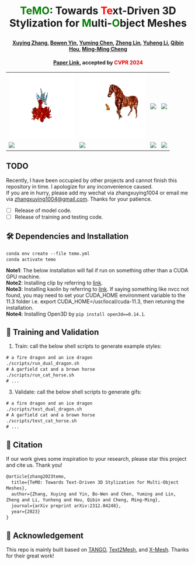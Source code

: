 # <p align="center"> <font color=#008000>TeMO</font>: Towards <font color=#FF0000>Te</font>xt-Driven 3D Stylization for <font color=#008000>M</font>ulti-<font color=#008000>O</font>bject Meshes </p>

####  <p align="center"> [Xuying Zhang](https://zhangxuying1004.github.io), [Bowen Yin](https://scholar.google.com/citations?hl=zh-CN&user=xr_FRrEAAAAJ), [Yuming Chen](https://scholar.google.com/citations?user=EweNbRAAAAAJ&hl=zh-CN), [Zheng Lin](https://scholar.google.com/citations?user=aCKl1R0AAAAJ&hl=zh-CN), [Yuheng Li](), [Qibin Hou](https://scholar.google.com/citations?user=fF8OFV8AAAAJ&hl=zh-CN), [Ming-Ming Cheng](https://scholar.google.com/citations?user=huWpVyEAAAAJ&hl=zh-CN)</p>

#### <p align="center"> [Paper Link](https://arxiv.org/pdf/2312.04248.pdf), accepted by <font color=#dd0000>CVPR 2024</font></p>


<table class="gif_table">
  <tbody>
    <tr>
     <td class="gif_td1"><img src="images/a-fire-dragon-an-ice-dragon.gif" width="180"/></td>
     <td class="gif_td2"><img src="images/A garfield cat and a brown horse.gif" width="180"/></td>
     <td class="gif_td3"><img src="images/a wicker vase and a candle in jeans.gif.gif" width="180"/></td>
     <td class="gif_td4"><img src="images/superman-ice-whale-fire-dragon.gif" width="180"/></td>
   </tr>
    <tr>
     <td class="gif_td1"><img src="images/A ginger cat is sitting on a grey leather sofa.gif" width="180"/></td>
     <td class="gif_td2"><img src="images/The batman is laying on a brick bed.gif" width="180"/></td>
     <td class="gif_td3"><img src="images/A brown squirrel is sitting on a bark chair.gif" width="180"/></td>
     <td class="gif_td4"><img src="images/A blue steel lamp and a cactus vase are placed on a wood table.gif" width="180"/></td>
   </tr>
  </tbody>
</table>

## TODO

Recently, I have been occupied by other projects and cannot finish this repository in time. I apologize for any inconvenience caused.    
If you are in hurry, please add my wechat via zhangxuying1004 or email me via zhangxuying1004@gmail.com. Thanks for your patience.  
- [ ] Release of model code.
- [ ] Release of training and testing code.

## 🛠️ Dependencies and Installation
```
conda env create --file temo.yml
conda activate temo
```
**Note1**: The below installation will fail if run on something other than a CUDA GPU machine.   
**Note2**: Installing clip by referring to [link](https://github.com/openai/CLIP.git).    
**Note3**: Installing kaolin by referring to [link](https://github.com/NVIDIAGameWorks/kaolin). If saying something like nvcc not found, you may need to set your CUDA_HOME environment variable to the 11.3 folder i.e. export CUDA_HOME=/usr/local/cuda-11.3, then retuning the installation.    
**Note4**: Installing Open3D by ```pip install open3d==0.14.1```.  

## 🤖 Training and Validation
1. Train: call the below shell scripts to generate example styles:
```
# a fire dragon and an ice dragon
./scripts/run_dual_dragon.sh
# A garfield cat and a brown horse
./scripts/run_cat_horse.sh
# ...
```

3. Validate: call the below shell scripts to generate gifs:
```
# a fire dragon and an ice dragon
./scripts/test_dual_dragon.sh
# A garfield cat and a brown horse
./scripts/test_cat_horse.sh
# ...
```

## 📖 Citation

If our work gives some inspiration to your research, please star this project and cite us. Thank you!

```
@article{zhang2023temo,
  title={TeMO: Towards Text-Driven 3D Stylization for Multi-Object Meshes},
  author={Zhang, Xuying and Yin, Bo-Wen and Chen, Yuming and Lin, Zheng and Li, Yunheng and Hou, Qibin and Cheng, Ming-Ming},
  journal={arXiv preprint arXiv:2312.04248},
  year={2023}
}
```
## 🤝 Acknowledgement
This repo is mainly built based on [TANGO](https://github.com/Gorilla-Lab-SCUT/tango), [Text2Mesh](https://github.com/threedle/text2mesh), and [X-Mesh](https://github.com/xmu-xiaoma666/X-Mesh). Thanks for their great work!

